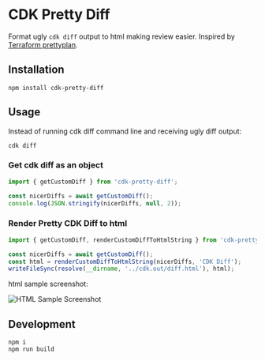 # CDK Pretty Diff

Format ugly `cdk diff` output to html making review easier. Inspired by [Terraform prettyplan](https://github.com/chrislewisdev/prettyplan).

## Installation

```
npm install cdk-pretty-diff
```

## Usage 

Instead of running cdk diff command line and receiving ugly diff output: 

```
cdk diff
```

### Get cdk diff as an object

``` typescript
import { getCustomDiff } from 'cdk-pretty-diff';

const nicerDiffs = await getCustomDiff();
console.log(JSON.stringify(nicerDiffs, null, 2));
```

### Render Pretty CDK Diff to html

``` typescript
import { getCustomDiff, renderCustomDiffToHtmlString } from 'cdk-pretty-diff';

const nicerDiffs = await getCustomDiff();
const html = renderCustomDiffToHtmlString(nicerDiffs, 'CDK Diff');
writeFileSync(resolve(__dirname, '../cdk.out/diff.html'), html);
```

html sample screenshot: 

![HTML Sample Screenshot](https://github.com/joshweir/cdk-pretty-diff/pretty-diff-html-sample.png)

## Development

```
npm i
npm run build
```